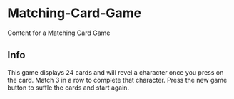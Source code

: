 # Matching-Card-Game

Content for a Matching Card Game

## Info

This game displays 24 cards and will revel a character once you press on the card. Match 3 in a row to complete that character. Press the new game button to suffle the cards and start again. 
